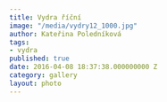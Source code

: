 ```yaml
---
title: Vydra říční
image: "/media/vydry12_1000.jpg"
author: Kateřina Poledníková
tags:
- vydra
published: true
date: 2016-04-08 18:37:38.000000000 Z
category: gallery
layout: photo
---
```

